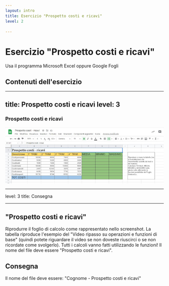 ```yaml
---
layout: intro
title: Esercizio "Prospetto costi e ricavi"
level: 2

---
```


# Esercizio "Prospetto costi e ricavi"

Usa il programma Microsoft Excel oppure Google Fogli

## Contenuti dell'esercizio

<Toc columns="2" maxDepth="3" minDepth="3" mode="all" />

---
title: Prospetto costi e ricavi
level: 3
---
### Prospetto costi e ricavi
![interlinea](/office/images/costiricavi.jpg)

---
level: 3
title: Consegna

---
## "Prospetto costi e ricavi"

Riprodurre il foglio di calcolo come rappresentato nello screenshot.
La tabella riproduce l'esempio del "Video ripasso su operazioni e funzioni di base" (quindi potete riguardare il video se non doveste riuscirci o se non ricordate come svolgerlo).
Tutti i calcoli vanno fatti utilizzando le funzioni!
Il nome del file deve essere "Prospetto costi e ricavi".

## Consegna

Il nome del file deve essere: "Cognome - Prospetto costi e ricavi"
